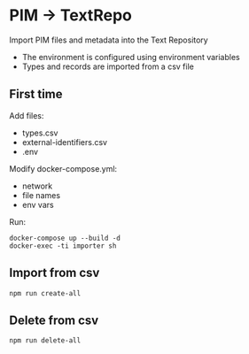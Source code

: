 # PIM -> TextRepo

Import PIM files and metadata into the Text Repository
- The environment is configured using environment variables
- Types and records are imported from a csv file


## First time
Add files:
- types.csv
- external-identifiers.csv
- .env

Modify docker-compose.yml:
- network 
- file names
- env vars

Run:
```
docker-compose up --build -d
docker-exec -ti importer sh 
```

## Import from csv
```
npm run create-all
```

## Delete from csv
```
npm run delete-all
```

